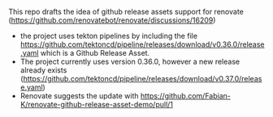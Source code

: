 This repo drafts the idea of github release assets support for renovate (https://github.com/renovatebot/renovate/discussions/16209)

- the project uses tekton pipelines by including the file https://github.com/tektoncd/pipeline/releases/download/v0.36.0/release.yaml which is a Github Release Asset.
- The project currently uses version 0.36.0, however a new release already exists (https://github.com/tektoncd/pipeline/releases/download/v0.37.0/release.yaml)
- Renovate suggests the update with https://github.com/Fabian-K/renovate-github-release-asset-demo/pull/1 